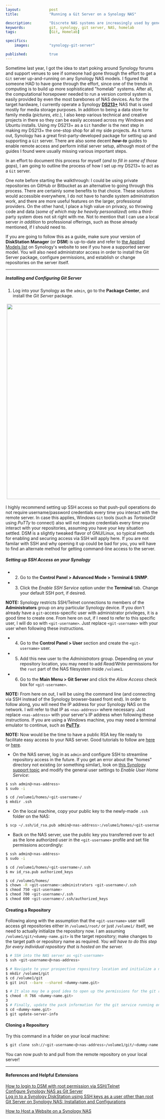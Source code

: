 ```yaml
---
layout:             post
title:              "Running a Git Server on a Synology NAS"

description:        "Discrete NAS systems are increasingly used by general consumers as service-providers-in-a-box. In this post, I talk about doing just that exact thing. This post covers how I set up my Synology DS213+ to act as a local Git server."
keywords:           git, synology, git server, NAS, homelab
tags:               [Git, Homelab]

specifics:
    images:         "synology-git-server"

published:          true
---
```


Sometime last year, I got the idea to start poking around Synology forums and support venues to see if someone had gone through the effort to get a `Git` server up-and-running on any Synology NAS models. I figured that someone HAD to have gone through the effort, since one of the trends in computing is to build up more sophisticated "homelab" systems. After all, the computational horsepower needed to run a version control system is easily provided by even the most barebones of NAS devices. As for the target hardware, I currently operate a Synology **[DS213+](https://global.download.synology.com/download/Document/Hardware/DataSheet/DiskStation/13-year/DS213/enu/Synology_DS213_Data_Sheet_enu.pdf)** NAS that is used mostly for media storage purposes. In addition to being a data store for family media (_pictures, etc._), I also keep various technical and creative projects in there so they can be easily accessed across my Windows and Ubuntu installs. Using my DS213+ as a `Git` handler is the next step in making my DS213+ the one-stop shop for all my side projects. As it turns out, Synology has a great first-party-developed package for setting up and supporting a `Git` server. There are also some decent **_how-to_** guides to enable remote access and perform initial server setup, although most of the guides I found were usually missing various important steps.

In an effort to document this process for myself (_and to fill in some of those gaps_), I am going to outline the process of how I set up my DS213+ to act as a `Git` server.

One note before starting the walkthrough: I could be using private repositories on GitHub or Bitbucket as an alternative to going through this process. There are certainly some benefits to that choice. These solutions would accessible everywhere, I do not have to handle system administration work, and there are more useful features on the larger, professional providers. On the other hand, I place a high value on privacy, so throwing code and data (_some of which may be heavily personalized_) onto a third-party system does not sit right with me. Not to mention that I can use a local server _in addition_ to professional offerings, such as those already mentioned, if I should need to.

If you are going to follow this as a guide, make sure your version of **DiskStation Manager** (or **DSM**) is up-to-date and refer to [the Applied Models list](https://www.synology.com/en-us/dsm/packages/Git) on Synology's website to see if you have a supported server model. You will also need administrator access in order to install the Git Server package, configure permissions, and establish or change repositories on the server itself.

<hr>

##### Installing and Configuring Git Server

1. Log into your Synology as the `admin`, go to the **Package Center**, and install the _Git Server_ package.

<div class="post-image">
    <a href="{{ site.url }}/{{ site.assets.posts }}/{{ page.specifics.images }}/01_git_server_install.png">
        <img src="{{ site.url }}/{{ site.assets.posts }}/{{ page.specifics.images }}/01_git_server_install.png" width="640" style="padding:4px 4px 4px 4px">
    </a>
</div>

I highly recommend setting up SSH access so that push-pull operations do not require username/password credentials every time you interact with the remote server. In case this applies, Windows `Git` tools (such as _TortoiseGit_ using _PuTTy_ to connect) also will not require credentials every time you interact with your repositories, assuming you have your key situation settled. DSM is a slightly tweaked flavor of GNU/Linux, so typical methods for enabling and securing access via SSH will apply here. If you are not familar with SSH and why opening it up could be bad for you, you will have to find an alternate method for getting command-line access to the server.

##### Setting up SSH Access on your Synology

* 2) Go to the **Control Panel > Advanced Mode > Terminal & SNMP**.
* 3) Click the *Enable SSH Service* option under the **Terminal** tab. Change your default SSH port, if desired.

**NOTE:** Synology restricts SSH/Telnet connections to members of the **Administrators** group on any particular Synology device. If you don't already have a `git`-access-specific user with administrator privileges, it is a good time to create one. From here on out, if I need to refer to this specific user, I will do so with `<git-username>`. Just replace `<git-username>` with your user when following these instructions.

* 4) Go to the **Control Panel > User** section and create the `<git-username>` user.
* 5) Add this new user to the _Administrators_ group. Depending on your repository location, you may need to add _Read/Write_ permissions for the `root` part of the NAS filesystem inside `/volume1`.
* 6) Go to the **Main Menu > Git Server** and click the _Allow Access_ check box for `<git-username>`.

**NOTE:** From here on out, I will be using the command line (and connecting via SSH instead of the Synology browser-based front end). In order to follow along, you will need the IP address for your Synology NAS on the network. I will refer to that IP as `<nas-address>` where necessary. Just replace `<nas-address>` with your server's IP address when following these instructions. If you are using a Windows machine, you may need a terminal emulator to continue, such as **[PuTTy](https://www.putty.org/)**.

**NOTE:** Now would be the time to have a public RSA key file ready to facilitate easy access to your NAS server. Good tutorials to follow are [here](https://www.debian.org/devel/passwordlessssh) or [here](https://www.digitalocean.com/community/tutorials/how-to-set-up-ssh-keys-on-ubuntu-1604).

* On the NAS server, log in as `admin` and configure SSH to streamline repository access in the future. If you get an error about the "homes" directory not existing (or something similar), look on [this Synology support topic](https://www.synology.com/en-global/knowledgebase/DSM/help/DSM/AdminCenter/file_user_advanced) and modify the general user settings to _Enable User Home Service_:

```bash
$ ssh admin@<nas-address>
$ sudo -i

$ cd /volume1/homes/<git-username>/
$ mkdir .ssh
```

* On the local machine, copy your public key to the newly-made `.ssh` folder on the NAS:

```bash
$ scp ~/.ssh/id_rsa.pub admin@<nas-address>:/volume1/homes/<git-username>/.ssh
```

* Back on the NAS server, use the public key you transferred over to act as the lone authorized user in the `<git-username>` profile and set file permissions accordingly:

```bash
$ ssh admin@<nas-address>
$ sudo -i

$ cd /volume1/homes/<git-username>/.ssh
$ mv id_rsa.pub authorized_keys

$ cd /volume1/homes/
$ chown -R <git-username>:administrators <git-username>/.ssh
$ chmod 750 <git-username>
$ chmod 700 <git-username>/.ssh
$ chmod 600 <git-username>/.ssh/authorized_keys
```

#### Creating a Repository

Following along with the assumption that the `<git-username>` user will access git repositories either in `/volume1/root/` or just `/volume1/` itself, we need to actually initialize the repository now. I am assuming `/volume1/git/<dummy-name.git>` is the target repository; make changes to the target path or repository name as required. _You will have to do this step for every individual repository that is hosted on the server._

```bash
$ # SSH into the NAS server as <git-username>
$ ssh <git-username>@<nas-address>

$ # Navigate to your prospective repository location and initialize a new, shared repository
$ mkdir /volume1/git
$ cd /volume1/git
$ git init --bare --shared <dummy-name.git>

$ # It also may be a good idea to open up the permissions for the git repository, just in case
$ chmod -R 766 <dummy-name.git>
3
$ # Finally, update the pack information for the git service running on the NAS
$ cd <dummy-name.git>
$ git update-server-info
```

#### Cloning a Repository

Try this command in a folder on your local machine:

```bash
$ git clone ssh://<git-username>@<nas-address>/volume1/git/<dummy-name.git>
```

You can now push to and pull from the remote repository on your local server!

<hr>

#### References and Helpful Extensions

[How to login to DSM with root permission via SSH/Telnet](https://www.synology.com/en-us/knowledgebase/DSM/tutorial/General/How_to_login_to_DSM_with_root_permission_via_SSH_Telnet)<br>
[Configure Synology NAS as Git Server](https://gist.github.com/walkerjeffd/374750c366605cd5123d)<br>
[Log in to a Synology DiskStation using SSH keys as a user other than root](https://www.chainsawonatireswing.com/2012/01/16/log-in-to-a-synology-diskstation-using-ssh-keys-as-a-user-other-than-root/)<br>
[Git Server on Synology NAS: Installation and Configurations](http://blog.netgloo.com/2015/04/20/git-server-on-synology-ds115j-installation-and-configurations)<br>

[How to Host a Website on a Synology NAS](https://www.synology.com/en-us/knowledgebase/DSM/tutorial/Application/How_to_host_a_website_on_Synology_NAS)<br>
